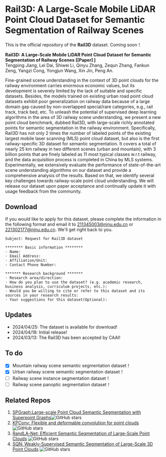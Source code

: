 # Rail3D: A Large-Scale Mobile LiDAR Point Cloud Dataset for Semantic Segmentation of Railway Scenes

This is the official repository of the **Rail3D** dataset. Coming soon！

**Rail3D: A Large-Scale Mobile LiDAR Point Cloud Dataset for Semantic Segmentation of Railway Scenes** **[[Paper]
]**<br />
Tengping Jiang, Lei Dai, Shiwei Li, Qinyu Zhang, Zequn Zhang, Fankun Zeng, Yangzi Cong, Yongjun Wang, Xin Jin, Peng An.<br />

Fine-grained scene understanding in the context of 3D point clouds for the railway environment carries enormous economic values, 
but its development is severely limited by the lack of suitable and specific datasets. 
Besides, the models trained on existing urban road point cloud datasets exhibit poor generalization on railway data because of a large domain gap caused by non-overlapped special/rare categories,
e.g., rail track, track bed, etc. To unleash the potential of supervised deep learning algorithms in the area of 3D railway scene understanding, 
we present a new point cloud benchmark, dubbed Rail3D, with large-scale richly annotated points for semantic segmentation in the railway environment. 
Specifically, Rail3D has not only 2 times the number of labeled points of the existing largest mobile laser scanning (MLS) point cloud dataset, 
but also is the first railway-specific 3D dataset for semantic segmentation. It covers a total of nearly 25 km railway in two different scenes (urban and mountain), 
with 3 billion points that are finely labeled as 11 most typical classes w.r.t railway, and the data acquisition process is completed in China by MLS systems. 
Experimentally, we extensively evaluate the performance of state-of-the-art scene understanding algorithms on our dataset and provide a comprehensive analysis of the results. 
Based on that, we identify several key challenges towards railway-scale point cloud understanding. We will release our dataset upon paper acceptance and continually update it with usage feedback from the community.

## Download
If you would like to apply for this dataset, please complete the information in the following format and email it to 211345003@njnu.edu.cn or 221302177@njnu.edu.cn. We'll get right back to you. <br />
  
	Subject: Request for Rail3D dataset 
 
    ******** Basic information ********
    · Name:
    · Email Address:
    · Affiliation/Unit:
    · Contact Phone Number:
    
    ******* Research background *******
    · Research area/direction:
    · How do you plan to use the dataset? (e.g. academic research, business analysis, curriculum projects, etc.):
    · Would you be willing to cite or refer to this dataset and its sources in your research results:
    · Your suggestions for this dataset(Optional):

## Updates
* 2024/04/25: The dataset is available for download!
* 2024/04/18: Initial release!
* 2024/03/13: The Rail3D has been accepted by CAAI!

## To do
- [x] Mountain railway scene semantic segmentation dataset！
- [x] Urban railway scene semantic segmentation dataset！
- [ ] Railway scene instance segmentation dataset！
- [ ] Railway scene panoptic segmentation dataset！

## Related Repos
1. [SPGraph:Large-scale Point Cloud Semantic Segmentation with Superpoint Graphs](https://github.com/loicland/superpoint_graph)![GitHub stars](https://img.shields.io/github/stars/loicland/superpoint_graph.svg?style=flat&label=Star)
2. [KPConv: Flexible and deformable convolution for point clouds](https://github.com/HuguesTHOMAS/KPConv)![GitHub stars](https://img.shields.io/github/stars/HuguesTHOMAS/KPConv.svg?style=flat&label=Star)
3. [RandLA-Net: Efficient Semantic Segmentation of Large-Scale Point Clouds](https://github.com/QingyongHu/RandLA-Net) ![GitHub stars](https://img.shields.io/github/stars/QingyongHu/RandLA-Net.svg?style=flat&label=Star)
4. [SQN: Weakly-Supervised Semantic Segmentation of Large-Scale 3D Point Clouds](https://github.com/QingyongHu/SQN) ![GitHub stars](https://img.shields.io/github/stars/QingyongHu/SQN.svg?style=flat&label=Star)
 
